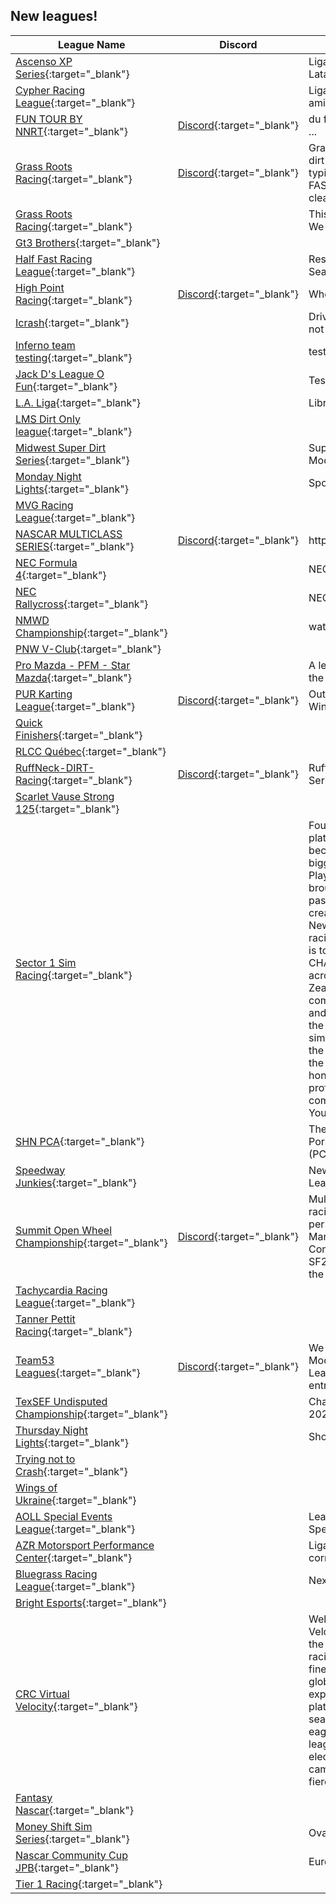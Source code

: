 ## New leagues!

| League Name | Discord | About |
|-------------------------------------------------------------------------------------------------------------------------------|-----------------------------------------------------------|---------------------------------------------------------------------------------------------------------------------------------------------------------------------------------------------------------------------------------------------------------------------------------------------------------------------------------------------------------------------------------------------------------------------------------------------------------------------------------------------------------------------------------------------------------------------------------------------------------------------------------------------------------------------------------|
|[Ascenso XP Series](https://members.iracing.com/membersite/member/LeagueView.do?league=10986){:target="_blank"} | |Liga de ascenso XP Series Latam |
|[Cypher Racing League](https://members.iracing.com/membersite/member/LeagueView.do?league=10991){:target="_blank"} | |Liga para correr con los amigos de child |
|[FUN TOUR BY NNRT](https://members.iracing.com/membersite/member/LeagueView.do?league=11003){:target="_blank"} |[Discord](https://discord.gg/BXEnazwmb8){:target="_blank"} |du fun avant tout mais pas que \.\.\. |
|[Grass Roots Racing](https://members.iracing.com/membersite/member/LeagueView.do?league=10988){:target="_blank"} |[Discord](https://discord.gg/23sdkPyk){:target="_blank"} |Grass Roots Racing late model dirt series is just like your typical dirt track \.\.\. FAST,FUN,N BADASS race clean enjoy your time |
|[Grass Roots Racing](https://members.iracing.com/membersite/member/LeagueView.do?league=11012){:target="_blank"} | |This is a friendly GT4 League\. We race Tuesdays at 7:15 PM |
|[Gt3 Brothers](https://members.iracing.com/membersite/member/LeagueView.do?league=10997){:target="_blank"} | | |
|[Half Fast Racing League](https://members.iracing.com/membersite/member/LeagueView.do?league=10971){:target="_blank"} | |Respectful racing, Beginner to Seasoned |
|[High Point Racing](https://members.iracing.com/membersite/member/LeagueView.do?league=10992){:target="_blank"} |[Discord](https://discord.gg/Z3JBZvnu4y){:target="_blank"} |Where hard racing is held \! |
|[Icrash](https://members.iracing.com/membersite/member/LeagueView.do?league=11018){:target="_blank"} | |Drive Fast Eat Yanno and Try not to Crash |
|[Inferno team testing](https://members.iracing.com/membersite/member/LeagueView.do?league=10995){:target="_blank"} | |testing |
|[Jack D's League O Fun](https://members.iracing.com/membersite/member/LeagueView.do?league=10989){:target="_blank"} | |Testing league workflow |
|[L\.A\. Liga](https://members.iracing.com/membersite/member/LeagueView.do?league=11004){:target="_blank"} | |Libres Argentina Media TV |
|[LMS Dirt Only league](https://members.iracing.com/membersite/member/LeagueView.do?league=11005){:target="_blank"} | | |
|[Midwest Super Dirt Series](https://members.iracing.com/membersite/member/LeagueView.do?league=10984){:target="_blank"} | |Super Late Models & UMP Mods |
|[Monday Night Lights](https://members.iracing.com/membersite/member/LeagueView.do?league=10996){:target="_blank"} | |Sports Car racing |
|[MVG Racing League](https://members.iracing.com/membersite/member/LeagueView.do?league=11009){:target="_blank"} | | |
|[NASCAR MULTICLASS SERIES](https://members.iracing.com/membersite/member/LeagueView.do?league=11015){:target="_blank"} |[Discord](https://discord.gg/Te2D8ef9kd){:target="_blank"} |https://discord\.gg/Te2D8ef9kd |
|[NEC Formula 4](https://members.iracing.com/membersite/member/LeagueView.do?league=10994){:target="_blank"} | |NEC Formula 4 |
|[NEC Rallycross](https://members.iracing.com/membersite/member/LeagueView.do?league=10993){:target="_blank"} | |NEC Rallycross |
|[NMWD Championship](https://members.iracing.com/membersite/member/LeagueView.do?league=10998){:target="_blank"} | |wattaaa |
|[PNW V\-Club](https://members.iracing.com/membersite/member/LeagueView.do?league=10987){:target="_blank"} | | |
|[Pro Mazda \- PFM \- Star Mazda](https://members.iracing.com/membersite/member/LeagueView.do?league=10977){:target="_blank"} | |A league devoted entirely to the Legacy Pro Mazda\. |
|[PUR Karting League](https://members.iracing.com/membersite/member/LeagueView.do?league=11007){:target="_blank"} |[Discord](https://discord.gg/znWNTjm5v3){:target="_blank"} |Outlaw Micro Sprints Non\-Winged at Short Road Courses |
|[Quick Finishers](https://members.iracing.com/membersite/member/LeagueView.do?league=11006){:target="_blank"} | | |
|[RLCC Québec](https://members.iracing.com/membersite/member/LeagueView.do?league=10979){:target="_blank"} | | |
|[RuffNeck\-DIRT\-Racing](https://members.iracing.com/membersite/member/LeagueView.do?league=10990){:target="_blank"} |[Discord](https://discord.gg/aQ2n9fwqFB){:target="_blank"} |Ruff\-Neck\-Racing DIRT Series\! |
|[Scarlet Vause Strong 125](https://members.iracing.com/membersite/member/LeagueView.do?league=10978){:target="_blank"} | | |
|[Sector 1 Sim Racing](https://members.iracing.com/membersite/member/LeagueView.do?league=10982){:target="_blank"} | |Founded on the Gran Turismo platform in 2020 and becoming one of Australia's biggest sim racing leagues on Playstation, Sector 1 \(S1\) is brought to you by a team of passionate racing fans to create one of Australia and New Zealand's premier sim racing leagues\. The aim for S1 is to be THE BEST SIM RACING CHAMPIONSHIP EXPERIENCE across Australia and New Zealand: by creating a community that is easy going and respectful, together with the inclusion of established sim racing teams and some of the fastest racers this side of the equator competing for top honors\. Of course, all this is professionally presented and commentated, LIVE weekly on YouTube\! |
|[SHN PCA](https://members.iracing.com/membersite/member/LeagueView.do?league=10985){:target="_blank"} | |The Shenandoah Region of the Porsche Club of America \(PCA\) |
|[Speedway Junkies](https://members.iracing.com/membersite/member/LeagueView.do?league=10973){:target="_blank"} | |New Gen & Truck Racing League |
|[Summit Open Wheel Championship](https://members.iracing.com/membersite/member/LeagueView.do?league=10976){:target="_blank"} |[Discord](https://discord.gg/6PzJrE22){:target="_blank"} |Multi\-class open\-wheel racing championship\. 3 events per season @ Bathurst, Du Mans, and Nurburgring Combined Long using the SF23, iR\-01, W12, W13, and the FW31\. |
|[Tachycardia Racing League](https://members.iracing.com/membersite/member/LeagueView.do?league=11017){:target="_blank"} | | |
|[Tanner Pettit Racing](https://members.iracing.com/membersite/member/LeagueView.do?league=10975){:target="_blank"} | | |
|[Team53 Leagues](https://members.iracing.com/membersite/member/LeagueView.do?league=11010){:target="_blank"} |[Discord](https://discord.gg/44ZD5Kbkhk.){:target="_blank"} |We offer both a Pro Late Model, GT3, and Pro 2 Lite League\. All leagues will be free entry\. |
|[TexSEF Undisputed Championship](https://members.iracing.com/membersite/member/LeagueView.do?league=11014){:target="_blank"} | |Championship for TexSEF 2024 |
|[Thursday Night Lights](https://members.iracing.com/membersite/member/LeagueView.do?league=10981){:target="_blank"} | |Short track fun |
|[Trying not to Crash](https://members.iracing.com/membersite/member/LeagueView.do?league=11013){:target="_blank"} | | |
|[Wings of Ukraine](https://members.iracing.com/membersite/member/LeagueView.do?league=10983){:target="_blank"} | | |
|[AOLL Special Events League](https://members.iracing.com/membersite/member/LeagueView.do?league=11019){:target="_blank"} | |League designated for Aoll's Special Events |
|[AZR Motorsport Performance Center](https://members.iracing.com/membersite/member/LeagueView.do?league=11016){:target="_blank"} | |Liga privada para treinos e corridas\. |
|[Bluegrass Racing League](https://members.iracing.com/membersite/member/LeagueView.do?league=10972){:target="_blank"} | |Next Gen Cup |
|[Bright Esports](https://members.iracing.com/membersite/member/LeagueView.do?league=10970){:target="_blank"} | | |
|[CRC Virtual Velocity](https://members.iracing.com/membersite/member/LeagueView.do?league=10980){:target="_blank"} | |Welcome to the CRC Virtual Velocity\! Join us as we push the boundaries of virtual racing, bringing together the finest drivers from across the globe for an unparalleled experience on the iRacing platform\. Whether you're a seasoned pro or a newcomer eager to test your skills, our league offers an inclusive and electrifying atmosphere where camaraderie thrives alongside fierce competition\. |
|[Fantasy Nascar](https://members.iracing.com/membersite/member/LeagueView.do?league=11011){:target="_blank"} | | |
|[Money Shift Sim Series](https://members.iracing.com/membersite/member/LeagueView.do?league=11008){:target="_blank"} | |Oval Leg of the MSSS |
|[Nascar Community Cup JPB](https://members.iracing.com/membersite/member/LeagueView.do?league=10974){:target="_blank"} | |European NASCAR League |
|[Tier 1 Racing](https://members.iracing.com/membersite/member/LeagueView.do?league=10999){:target="_blank"} | | |

